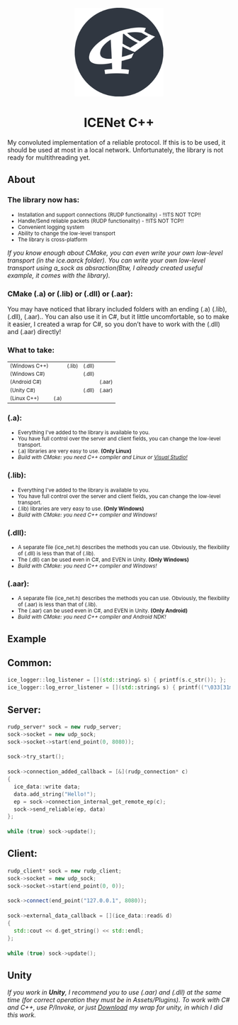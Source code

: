   
<p align="center">
  <img src="https://github.com/larty77/ice_net/blob/master/.git_logo.png" alt="logo" width="200" height="200">
</p>

<h1 align="center" tabindex="-1" dir="auto"><a class="anchor" aria-hidden="true"></a>ICENet C++</h1>

My convoluted implementation of a reliable protocol. If this is to be used, it should be used at most in a local network. Unfortunately, the library is not ready for multithreading yet. 

<h2 tabindex="-1" dir="auto"><a class="anchor" aria-hidden="true"></a>About</h2>

<h3>The library now has:</h3>

<ul>
  <li style="font-size: smaller;">Installation and support connections (RUDP functionality) - !!ITS NOT TCP!!</li>
  <li style="font-size: smaller;">Handle/Send reliable packets (RUDP functionality) - !!ITS NOT TCP!!</li>
  <li style="font-size: smaller;">Convenient logging system</li>
  <li style="font-size: smaller;">Ability to change the low-level transport</li>
  <li style="font-size: smaller;">The library is cross-platform</li>
</ul>

<i>If you know enough about CMake, you can even write your own low-level transport (in the ice.aarck folder). You can write your own low-level transport using a_sock as absraction(Btw, I already created useful example, it comes with the library).</i>

<h3>CMake (.a) or (.lib) or (.dll) or (.aar): </h3>

You may have noticed that library included folders with an ending (.a) (.lib), (.dll), (.aar).. You can also use it in C#, but it little uncomfortable, so to make it easier, I created a wrap for C#, so you don’t have to work with the (.dll) and (.aar) directly!

<h3>What to take: </h3>
<table>
  <tr>
    <td style="font-size: smaller;">(Windows C++)</td>
    <td style="font-size: smaller;"> </td>
    <td style="font-size: smaller;">(.lib)</td>
    <td style="font-size: smaller;">(.dll)</td>
    <td style="font-size: smaller;"> </td>
  </tr>
  <tr>
    <td style="font-size: smaller;">(Windows C#)</td>
    <td style="font-size: smaller;"> </td>
    <td style="font-size: smaller;">  </td>
    <td style="font-size: smaller;">(.dll)</td>
    <td style="font-size: smaller;">  </td>
  </tr>
  <tr>
    <td style="font-size: smaller;">(Android C#)</td>
    <td style="font-size: smaller;"> </td>
    <td style="font-size: smaller;">  </td>
    <td style="font-size: smaller;">  </td>
    <td style="font-size: smaller;">(.aar)</td>
  </tr>
  <tr>
    <td style="font-size: smaller;">(Unity C#)</td>
    <td style="font-size: smaller;"> </td>
    <td style="font-size: smaller;">  </td>
    <td style="font-size: smaller;">(.dll)</td>
    <td style="font-size: smaller;">(.aar)</td>
  </tr>
    <tr>
    <td style="font-size: smaller;">(Linux C++)</td>
    <td style="font-size: smaller;">(.a)</td>
    <td style="font-size: smaller;">  </td>
    <td style="font-size: smaller;">  </td>
    <td style="font-size: smaller;">  </td>
  </tr>
</table>

<h3>(.a): </h3>

<ul>
  <li style="font-size: smaller;">Everything I've added to the library is available to you.</li>
  <li style="font-size: smaller;">You have full control over the server and client fields, you can change the low-level transport.</li>
  <li style="font-size: smaller;">(.a) libraries are very easy to use. <strong>(Only Linux)</strong></li>
  <li style="font-size: smaller;"><i>Build with CMake: you need C++ compiler and Linux or <a href="https://devblogs.microsoft.com/cppblog/linux-development-with-c-in-visual-studio/">Visual Studio!</a></i></li>
</ul>

<h3>(.lib): </h3>

<ul>
  <li style="font-size: smaller;">Everything I've added to the library is available to you.</li>
  <li style="font-size: smaller;">You have full control over the server and client fields, you can change the low-level transport.</li>
  <li style="font-size: smaller;">(.lib) libraries are very easy to use. <strong>(Only Windows)</strong></li>
  <li style="font-size: smaller;"><i>Build with CMake: you need C++ compiler and Windows!</i></li>
</ul>

<h3>(.dll): </h3>

<ul>
  <li style="font-size: smaller;">A separate file (ice_net.h) describes the methods you can use. Obviously, the flexibility of (.dll) is less than that of (.lib).</li>
  <li style="font-size: smaller;">The (.dll) can be used even in C#, and EVEN in Unity. <strong>(Only Windows)</strong></li>
  <li style="font-size: smaller;"><i>Build with CMake: you need C++ compiler and Windows!</i></li>
</ul>

<h3>(.aar): </h3>

<ul>
  <li style="font-size: smaller;">A separate file (ice_net.h) describes the methods you can use. Obviously, the flexibility of (.aar) is less than that of (.lib).</li>
  <li style="font-size: smaller;">The (.aar) can be used even in C#, and EVEN in Unity. <strong>(Only Android)</strong></li>
  <li style="font-size: smaller;"><i>Build with CMake: you need C++ compiler and Android NDK!</i></li>
</ul>

<h2 tabindex="-1" dir="auto"><a class="anchor" aria-hidden="true"></a>Example</h2>

<h2>Common: </h2>

```C++
ice_logger::log_listener = [](std::string& s) { printf(s.c_str()); };
ice_logger::log_error_listener = [](std::string& s) { printf(("\033[31m" + s + "\033[0m").c_str()); };
```

<h2>Server: </h2>

```C++
rudp_server* sock = new rudp_server;
sock->socket = new udp_sock;
sock->socket->start(end_point(0, 8080));

sock->try_start();

sock->connection_added_callback = [&](rudp_connection* c) 
{ 
  ice_data::write data;
  data.add_string("Hello!");
  ep = sock->connection_internal_get_remote_ep(c);
  sock->send_reliable(ep, data) 
};

while (true) sock->update();
```

<h2>Client: </h2>

```C++
rudp_client* sock = new rudp_client;
sock->socket = new udp_sock;
sock->socket->start(end_point(0, 0));

sock->connect(end_point("127.0.0.1", 8080));

sock->external_data_callback = [](ice_data::read& d)
{
  std::cout << d.get_string() << std::endl;
};

while (true) sock->update();
```
<h2 tabindex="-1" dir="auto"><a class="anchor" aria-hidden="true"></a>Unity</h2>

<i>If you work in <strong>Unity</strong>, I recommend you to use (.aar) and (.dll) at the same time (for correct operation they must be in Assets/Plugins). To work with C# and C++, use P/Invoke, or just <a href = "https://github.com/larty77/ice_net/releases/tag/master_release">Download</a> my wrap for unity, in which I did this work.</i>
